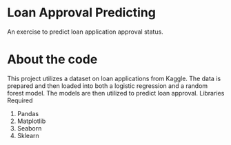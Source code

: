 # Loan Approval Predicting
An exercise to predict loan application approval status.

# About the code
This project utilizes a dataset on loan applications from Kaggle. The data is prepared and then
loaded into both a logistic regression and a random forest model. The models are then utilized
to predict loan approval.
Libraries Required
1. Pandas
2. Matplotlib
3. Seaborn
4. Sklearn 
